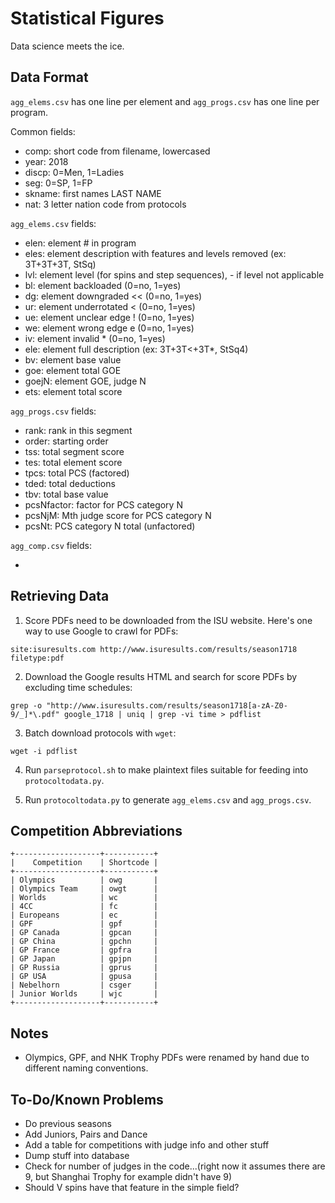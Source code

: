 # Statistical Figures

Data science meets the ice.

## Data Format

`agg_elems.csv` has one line per element and `agg_progs.csv` has one line per program.

Common fields:

- comp: short code from filename, lowercased
- year: 2018
- discp: 0=Men, 1=Ladies
- seg: 0=SP, 1=FP
- skname: first names LAST NAME
- nat: 3 letter nation code from protocols


`agg_elems.csv` fields:

- elen: element # in program
- eles: element description with features and levels removed (ex: 3T+3T+3T, StSq)
- lvl: element level (for spins and step sequences), - if level not applicable
- bl: element backloaded (0=no, 1=yes)
- dg: element downgraded << (0=no, 1=yes)
- ur: element underrotated < (0=no, 1=yes)
- ue: element unclear edge ! (0=no, 1=yes)
- we: element wrong edge e (0=no, 1=yes)
- iv: element invalid * (0=no, 1=yes)
- ele: element full description (ex: 3T+3T<+3T*, StSq4)
- bv: element base value
- goe: element total GOE
- goejN: element GOE, judge N
- ets: element total score


`agg_progs.csv` fields:

- rank: rank in this segment
- order: starting order
- tss: total segment score
- tes: total element score
- tpcs: total PCS (factored)
- tded: total deductions
- tbv: total base value
- pcsNfactor: factor for PCS category N
- pcsNjM: Mth judge score for PCS category N
- pcsNt: PCS category N total (unfactored)

`agg_comp.csv` fields:

- 


## Retrieving Data

1. Score PDFs need to be downloaded from the ISU website. Here's one way to use Google to crawl for PDFs:

```
site:isuresults.com http://www.isuresults.com/results/season1718 filetype:pdf
```

2. Download the Google results HTML and search for score PDFs by excluding time schedules:

```
grep -o "http://www.isuresults.com/results/season1718[a-zA-Z0-9/_]*\.pdf" google_1718 | uniq | grep -vi time > pdflist
```

3. Batch download protocols with `wget`:

```
wget -i pdflist
```

4. Run `parseprotocol.sh` to make plaintext files suitable for feeding into `protocoltodata.py`.

5. Run `protocoltodata.py` to generate `agg_elems.csv` and `agg_progs.csv`.

## Competition Abbreviations

```
+-------------------+-----------+
|    Competition    | Shortcode |
+-------------------+-----------+
| Olympics          | owg       |
| Olympics Team     | owgt      |
| Worlds            | wc        |
| 4CC               | fc        |
| Europeans         | ec        |
| GPF               | gpf       |
| GP Canada         | gpcan     |
| GP China          | gpchn     |
| GP France         | gpfra     |
| GP Japan          | gpjpn     |
| GP Russia         | gprus     |
| GP USA            | gpusa     |
| Nebelhorn         | csger     |
| Junior Worlds     | wjc       |
+-------------------+-----------+
```

## Notes

- Olympics, GPF, and NHK Trophy PDFs were renamed by hand due to different naming conventions.

## To-Do/Known Problems

- Do previous seasons
- Add Juniors, Pairs and Dance
- Add a table for competitions with judge info and other stuff
- Dump stuff into database
- Check for number of judges in the code...(right now it assumes there are 9, but Shanghai Trophy for example didn't have 9)
- Should V spins have that feature in the simple field? 
